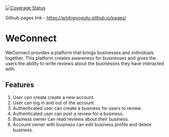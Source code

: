 [![Coverage Status](https://coveralls.io/repos/github/WhitneyOgutu/WeConnect/badge.svg?branch=challenge_two)](https://coveralls.io/github/WhitneyOgutu/WeConnect?branch=challenge_two)

Github pages link - https://whitneyogutu.github.io/pages/

# WeConnect
WeConnect provides a platform that brings businesses and individuals together. This platform creates awareness for businesses and gives the users the ability to write reviews about the businesses they have interacted with.  

## Features
1. User can create create a new account.
2. User can log in and out of the account.
3. Authenticated user can create a business for users to review.
4. Authenticated user can post a review for a business.
5. Business owner can read reviews about their business.
6. Account owner with business can edit business profile and delete business.

